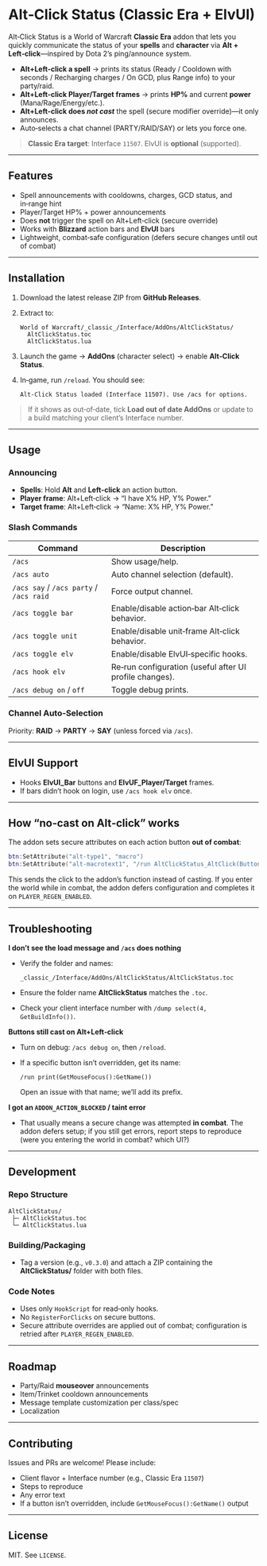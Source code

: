 # Alt‑Click Status (Classic Era + ElvUI)

Alt‑Click Status is a World of Warcraft **Classic Era** addon that lets you quickly communicate the status of your **spells** and **character** via **Alt + Left‑click**—inspired by Dota 2’s ping/announce system.

* **Alt+Left‑click a spell** → prints its status (Ready / Cooldown with seconds / Recharging charges / On GCD, plus Range info) to your party/raid.
* **Alt+Left‑click Player/Target frames** → prints **HP%** and current **power** (Mana/Rage/Energy/etc.).
* **Alt+Left‑click does *not cast*** the spell (secure modifier override)—it only announces.
* Auto‑selects a chat channel (PARTY/RAID/SAY) or lets you force one.

> **Classic Era target**: Interface `11507`. ElvUI is **optional** (supported).

---

## Features

* Spell announcements with cooldowns, charges, GCD status, and in‑range hint
* Player/Target HP% + power announcements
* Does **not** trigger the spell on Alt+Left‑click (secure override)
* Works with **Blizzard** action bars and **ElvUI** bars
* Lightweight, combat‑safe configuration (defers secure changes until out of combat)

---

## Installation

1. Download the latest release ZIP from **GitHub Releases**.
2. Extract to:

   ```
   World of Warcraft/_classic_/Interface/AddOns/AltClickStatus/
     AltClickStatus.toc
     AltClickStatus.lua
   ```
3. Launch the game → **AddOns** (character select) → enable **Alt‑Click Status**.
4. In‑game, run `/reload`. You should see:

   ```
   Alt‑Click Status loaded (Interface 11507). Use /acs for options.
   ```

> If it shows as out‑of‑date, tick **Load out of date AddOns** or update to a build matching your client’s Interface number.

---

## Usage

### Announcing

* **Spells**: Hold **Alt** and **Left‑click** an action button.
* **Player frame**: Alt+Left‑click → “I have X% HP, Y% Power.”
* **Target frame**: Alt+Left‑click → “Name: X% HP, Y% Power.”

### Slash Commands

| Command                                 | Description                                             |
| --------------------------------------- | ------------------------------------------------------- |
| `/acs`                                  | Show usage/help.                                        |
| `/acs auto`                             | Auto channel selection (default).                       |
| `/acs say` / `/acs party` / `/acs raid` | Force output channel.                                   |
| `/acs toggle bar`                       | Enable/disable action‑bar Alt‑click behavior.           |
| `/acs toggle unit`                      | Enable/disable unit‑frame Alt‑click behavior.           |
| `/acs toggle elv`                       | Enable/disable ElvUI‑specific hooks.                    |
| `/acs hook elv`                         | Re‑run configuration (useful after UI profile changes). |
| `/acs debug on` / `off`                 | Toggle debug prints.                                    |

### Channel Auto‑Selection

Priority: **RAID** → **PARTY** → **SAY** (unless forced via `/acs`).

---

## ElvUI Support

* Hooks **ElvUI\_Bar** buttons and **ElvUF\_Player/Target** frames.
* If bars didn’t hook on login, use `/acs hook elv` once.

---

## How “no‑cast on Alt‑click” works

The addon sets secure attributes on each action button **out of combat**:

```lua
btn:SetAttribute("alt-type1", "macro")
btn:SetAttribute("alt-macrotext1", "/run AltClickStatus_AltClick(ButtonName)")
```

This sends the click to the addon’s function instead of casting. If you enter the world while in combat, the addon defers configuration and completes it on `PLAYER_REGEN_ENABLED`.

---

## Troubleshooting

**I don’t see the load message and `/acs` does nothing**

* Verify the folder and names:

  ```
  _classic_/Interface/AddOns/AltClickStatus/AltClickStatus.toc
  ```
* Ensure the folder name **AltClickStatus** matches the `.toc`.
* Check your client interface number with `/dump select(4, GetBuildInfo())`.

**Buttons still cast on Alt+Left‑click**

* Turn on debug: `/acs debug on`, then `/reload`.
* If a specific button isn’t overridden, get its name:

  ```
  /run print(GetMouseFocus():GetName())
  ```

  Open an issue with that name; we’ll add its prefix.

**I got an `ADDON_ACTION_BLOCKED` / taint error**

* That usually means a secure change was attempted **in combat**. The addon defers setup; if you still get errors, report steps to reproduce (were you entering the world in combat? which UI?)

---

## Development

### Repo Structure

```
AltClickStatus/
 ├─ AltClickStatus.toc
 └─ AltClickStatus.lua
```

### Building/Packaging

* Tag a version (e.g., `v0.3.0`) and attach a ZIP containing the **AltClickStatus/** folder with both files.

### Code Notes

* Uses only `HookScript` for read‑only hooks.
* No `RegisterForClicks` on secure buttons.
* Secure attribute overrides are applied out of combat; configuration is retried after `PLAYER_REGEN_ENABLED`.

---

## Roadmap

* Party/Raid **mouseover** announcements
* Item/Trinket cooldown announcements
* Message template customization per class/spec
* Localization

---

## Contributing

Issues and PRs are welcome! Please include:

* Client flavor + Interface number (e.g., Classic Era `11507`)
* Steps to reproduce
* Any error text
* If a button isn’t overridden, include `GetMouseFocus():GetName()` output

---

## License

MIT. See `LICENSE`.